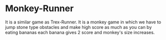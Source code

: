 # Monkey-Runner
It is a similar game as Trex-Runner. It is a monkey game in which we have to jump stone type obstacles and make high score as much as you can by eating bananas each banana gives 2 score and monkey's size increases.
